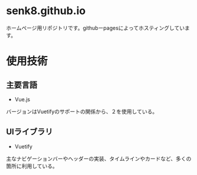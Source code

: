 # senk8.github.io
ホームページ用リポジトリです。githubーpagesによってホスティングしています。

# 使用技術

## 主要言語

- Vue.js

バージョンはVuetifyのサポートの関係から、２を使用している。


## UIライブラリ

- Vuetify

主なナビゲーションバーやヘッダーの実装、タイムラインやカードなど、多くの箇所に利用している。

